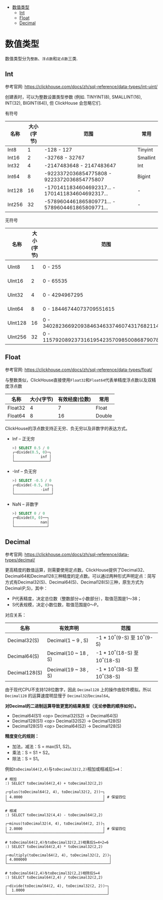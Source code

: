 - [数值类型](#数值类型)
  - [Int](#int)
  - [Float](#float)
  - [Decimal](#decimal)

# 数值类型

数值类型分为`整数`、`浮点数`和`定点数`三类.

## Int

参考官网: <https://clickhouse.com/docs/zh/sql-reference/data-types/int-uint/>

创建表时，可以为整数设置类型参数 (例如. TINYINT(8), SMALLINT(16), INT(32), BIGINT(64)), 但 ClickHouse 会忽略它们.

有符号

| 名称   | 大小(字节) | 范围                                             | 常用     |
| ------ | ---------- | ------------------------------------------------ | -------- |
| Int8   | 1          | -128 - 127                                       | Tinyint  |
| Int16  | 2          | -32768 - 32767                                   | Smallint |
| Int32  | 4          | -2147483648 - 2147483647                         | Int      |
| Int64  | 8          | -9223372036854775808 - 9223372036854775807       | Bigint   |
| Int128 | 16         | -1701411834604692317... - 1701411834604692317... | -        |
| Int256 | 32         | -5789604461865809771... - 5789604461865809771... | -        |

无符号

| 名称    | 大小(字节) | 范围                                           | 常用              |
| ------- | ---------- | ---------------------------------------------- | ----------------- |
| UInt8   | 1          | 0 - 255                                        | Tinyint Unsigned  |
| UInt16  | 2          | 0 - 65535                                      | Smallint Unsigned |
| UInt32  | 4          | 0 - 4294967295                                 | Int Unsigned      |
| UInt64  | 8          | 0 - 18446744073709551615                       | Bigint Unsigned   |
| UInt128 | 16         | 0 - 340282366920938463463374607431768211455    | -                 |
| UInt256 | 32         | 0 - 115792089237316195423570985008687907853... | -                 |

## Float

参考官网: <https://clickhouse.com/docs/zh/sql-reference/data-types/float/>

与整数类似，ClickHouse直接使用`Float32`和`Float64`代表单精度浮点数以及双精度浮点数

| 名称    | 大小(字节) | 有效经度(位数) | 常用   |
| ------- | ---------- | -------------- | ------ |
| Float32 | 4          | 7              | Float  |
| Float64 | 8          | 16             | Double |

ClickHouse的浮点数支持正无穷、负无穷以及非数字的表达方式。

- Inf – 正无穷

    ```sql
    >) SELECT 0.5 / 0
    ┌─divide(0.5, 0)─┐
    │            inf │
    └────────────────┘
    ```

- -Inf – 负无穷

    ```sql
    >) SELECT -0.5 / 0
    ┌─divide(-0.5, 0)─┐
    │            -inf │
    └─────────────────┘
    ```

- NaN – 非数字

    ```sql
    >) SELECT 0 / 0
    ┌─divide(0, 0)──┐
    │            nan│
    └───────────────┘
    ```

## Decimal

参考官网: <https://clickhouse.com/docs/zh/sql-reference/data-types/decimal/>

更高精度的数值运算，则需要使用定点数。ClickHouse提供了Decimal32、Decimal64和Decimal128三种精度的定点数。可以通过两种形式声明定点：简写方式有Decimal32(S)、Decimal64(S)、Decimal128(S)三种，原生方式为Decimal(P,S)，其中：

- P代表精度，决定总位数（整数部分+小数部分），取值范围是1～38；
- S代表规模，决定小数位数，取值范围是0～P。

对应关系：

| 名称          | 有效声明             | 范围                                               |
| ------------- | -------------------- | -------------------------------------------------- |
| Decimal32(S)  | Decimal(1 ~ 9 , S)   | -1 * 10<sup>^</sup>(9-S) 至  10<sup>^</sup>(9-S)   |
| Decimal64(S)  | Decimal(10 ~ 18 , S) | -1 * 10<sup>^</sup>(18-S) 至  10<sup>^</sup>(18-S) |
| Decimal128(S) | Decimal(19 ~ 38 , S) | -1 * 10<sup>^</sup>(38-S) 至  10<sup>^</sup>(38-S) |

由于现代CPU不支持128位数字，因此 `Decimal128` 上的操作由软件模拟。所以 `Decimal128` 的运算速度明显慢于 `Decimal32`/`Decimal64`。

**对Decimal的二进制运算导致更宽的结果类型（无论参数的顺序如何）。**

- Decimal64(S1) \<op\> Decimal32(S2) -> Decimal64(S)
- Decimal128(S1) \<op\> Decimal32(S2) -> Decimal128(S)
- Decimal128(S1) \<op\> Decimal64(S2) -> Decimal128(S)

**精度变化的规则：**

- 加法，减法：S = max(S1, S2)。
- 乘法：S = S1 + S2。
- 除法：S = S1。

例如`toDecimal64(2,4)`与`toDecimal32(2,2)`相加或相减后`S=4`：

```shell
# 相加
:) SELECT toDecimal64(2,4) + toDecimal32(2,2)
 
┌─plus(toDecimal64(2, 4), toDecimal32(2, 2))─┐
│ 4.0000                                     │ # 保留四位
└────────────────────────────────────────────┘

# 相减
:) SELECT toDecimal32(4,4) - toDecimal64(2,2)

┌─minus(toDecimal32(4, 4), toDecimal64(2, 2))┐
│ 2.0000                                     │ # 保留四位
└────────────────────────────────────────────┘

# toDecimal64(2,4)与toDecimal32(2,2)相乘后S=4+2=6
:) SELECT toDecimal64(2,4) * toDecimal32(2,2)

┌─multiply(toDecimal64(2, 4), toDecimal32(2, 2))┐
│ 4.000000                                      │
└───────────────────────────────────────────────┘

# toDecimal64(2,4)与toDecimal32(2,2)相除后S=4
:) SELECT toDecimal64(2,4) / toDecimal32(2,2)

┌─divide(toDecimal64(2, 4), toDecimal32(2, 2))─┐
│  1.0000                                      │
└──────────────────────────────────────────────┘

```
